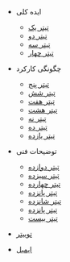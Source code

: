 - ایده کلی

  - [تیتر یک](content/quickstart.md)
  - [تیتر دو](content/more-pages.md)
  - [تیتر سه](content/custom-navbar.md)
  - [تیتر چهار](content/cover.md)

- چگونگی کارکرد

  - [تیتر پنج](content/configuration.md)
  - [تیتر شش](content/themes.md)
  - [تیتر هفت](content/plugins.md)
  - [تیتر هشت](content/write-a-plugin.md)
  - [تیتر نه](content/markdown.md)
  - [تیتر ده](content/language-highlight.md)
  - [تیتر یازده](content/emoji.md)

- توضیحات فنی

  - [تیتر دوازده](content/deploy.md)
  - [تیتر سیزده](content/helpers.md)
  - [تیتر چهارده](content/vue.md)
  - [تیتر پانزده](content/cdn.md)
  - [ تیتر شانزده](content/pwa.md)
  - [تیتر پانزده](content/ssr.md)
  - [تیتر بیست](content/embed-files.md)

- [توییتر ](content/awesome.md)
- [ایمیل](content/changelog.md)
